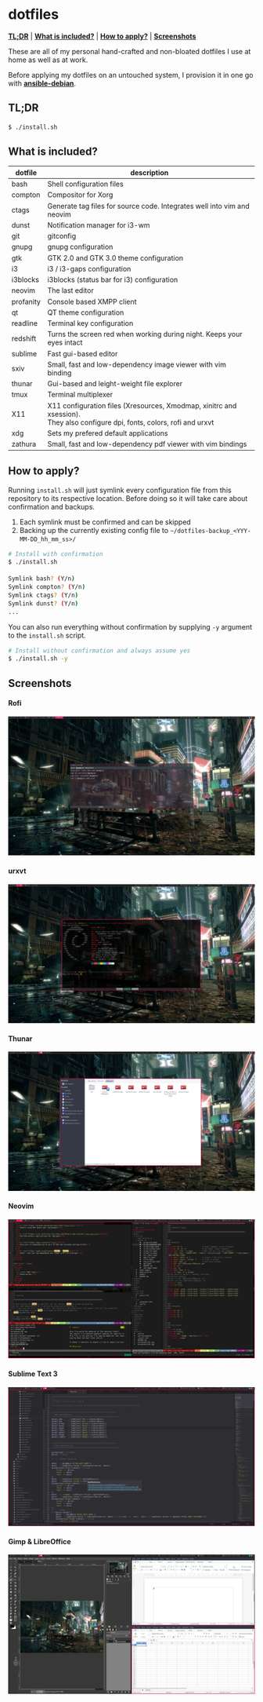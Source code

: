 # dotfiles

**[TL;DR](#tldr)** | 
**[What is included?](#what-is-included)** | 
**[How to apply?](#how-to-apply)** | 
**[Screenshots](#screenshots)**

These are all of my personal hand-crafted and non-bloated dotfiles I use at home as well as at work.

Before applying my dotfiles on an untouched system, I provision it in one go with **[ansible-debian](https://github.com/cytopia/ansible-debian)**.


## TL;DR
```bash
$ ./install.sh
```


## What is included?

| dotfile   | description |
|-----------|-------------|
| bash      | Shell configuration files |
| compton   | Compositor for Xorg |
| ctags     | Generate tag files for source code. Integrates well into vim and neovim |
| dunst     | Notification manager for i3-wm |
| git       | gitconfig |
| gnupg     | gnupg configuration |
| gtk       | GTK 2.0 and GTK 3.0 theme configuration |
| i3        | i3 / i3-gaps configuration |
| i3blocks  | i3blocks (status bar for i3) configuration |
| neovim    | The last editor |
| profanity | Console based XMPP client |
| qt        | QT theme configuration |
| readline  | Terminal key configuration |
| redshift  | Turns the screen red when working during night. Keeps your eyes intact |
| sublime   | Fast gui-based editor |
| sxiv      | Small, fast and low-dependency image viewer with vim binding |
| thunar    | Gui-based and leight-weight file explorer |
| tmux      | Terminal multiplexer |
| X11       | X11 configuration files (Xresources, Xmodmap, xinitrc and xsession).<br/> They also configure dpi, fonts, colors, rofi and urxvt |
| xdg       | Sets my prefered default applications |
| zathura   | Small, fast and low-dependency pdf viewer with vim bindings |


## How to apply?
Running `install.sh` will just symlink every configuration file from this repository to its respective location. Before doing so it will take care about confirmation and backups.

1. Each symlink must be confirmed and can be skipped
2. Backing up the currently existing config file to `~/dotfiles-backup_<YYY-MM-DD_hh_mm_ss>/`

```bash
# Install with confirmation
$ ./install.sh

Symlink bash? (Y/n)
Symlink compton? (Y/n)
Symlink ctags? (Y/n)
Symlink dunst? (Y/n)
...
```

You can also run everything without confirmation by supplying `-y` argument to the `install.sh` script.
```bash
# Install without confirmation and always assume yes
$ ./install.sh -y
```


## Screenshots

#### Rofi
[![screenshot](screenshot-01.jpg)](screenshot-01.jpg)

#### urxvt
[![screenshot](screenshot-02.jpg)](screenshot-02.jpg)

#### Thunar
[![screenshot](screenshot-03.jpg)](screenshot-03.jpg)

#### Neovim
[![screenshot](screenshot-04.jpg)](screenshot-04.jpg)

#### Sublime Text 3
[![screenshot](screenshot-05.jpg)](screenshot-05.jpg)

#### Gimp & LibreOffice
[![screenshot](screenshot-06.jpg)](screenshot-06.jpg)
